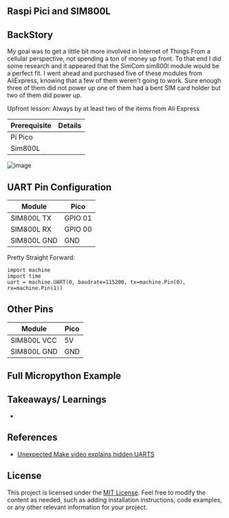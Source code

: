 ## Raspi Pici and SIM800L 

##  BackStory
My goal was to get a little bit more involved in Internet of Things From a cellular perspective, not spending a ton of money up front. To that end I did some research and it appeared that the SimCom sim800l module would be a perfect fit.  I went ahead and purchased five of these modules from AliExpress, knowing that a few of them weren't going to work. Sure enough three of them did not power up one of them had a bent SIM card holder but two of them did power up.

Upfront lesson: Always by at least two of the items from Ali Express


| Prerequisite | Details |
|---|---|
| Pi Pico |
|Sim800L|

![image](https://github.com/user-attachments/assets/2e2227dc-60cb-489f-9f6b-476d9e145e15)

## UART Pin Configuration

| Module | Pico |
|---|---|
| SIM800L TX | GPIO 01 |
| SIM800L RX | GPIO 00 |
| SIM800L GND | GND|

Pretty Straight Forward:

```
import machine
import time
uart = machine.UART(0, baudrate=115200, tx=machine.Pin(0), rx=machine.Pin(1))
```

## Other Pins

| Module | Pico |
|---|---|
| SIM800L VCC | 5V |
| SIM800L GND | GND |


## Full Micropython Example


## Takeaways/ Learnings
-
## References

- [Unexpected Make video explains hidden UARTS](https://www.youtube.com/watch?v=3sXtVuMhuoc)

## License
This project is licensed under the [MIT License](LICENSE).
Feel free to modify the content as needed, such as adding installation instructions, code examples, or any other relevant information for your project.

